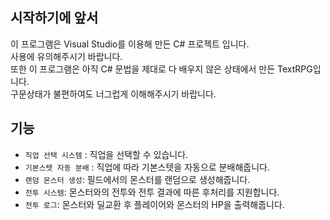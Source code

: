 ## 시작하기에 앞서

이 프로그램은 Visual Studio를 이용해 만든 C# 프로젝트 입니다.  
사용에 유의해주시기 바랍니다.  
또한 이 프로그램은 아직 C# 문법을 제대로 다 배우지 않은 상태에서 만든 TextRPG입니다.    
구문상태가 불편하여도 너그럽게 이해해주시기 바랍니다.

## 기능

- `직업 선택 시스템` : 직업을 선택할 수 있습니다.
- `기본스텟 자동 분배` : 직업에 따라 기본스텟을 자동으로 분배해줍니다.
- `랜덤 몬스터 생성`: 필드에서의 몬스터를 랜덤으로 생성해줍니다.
- `전투 시스템`: 몬스터와의 전투와 전투 결과에 따른 후처리를 지원합니다.
- `전투 로그`: 몬스터와 딜교환 후 플레이어와 몬스터의 HP을 출력해줍니다.
